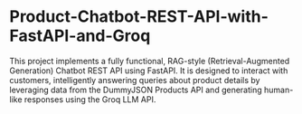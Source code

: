 # Product-Chatbot-REST-API-with-FastAPI-and-Groq
This project implements a fully functional, RAG-style (Retrieval-Augmented Generation) Chatbot REST API using FastAPI. It is designed to interact with customers, intelligently answering queries about product details by leveraging data from the DummyJSON Products API and generating human-like responses using the Groq LLM API.
